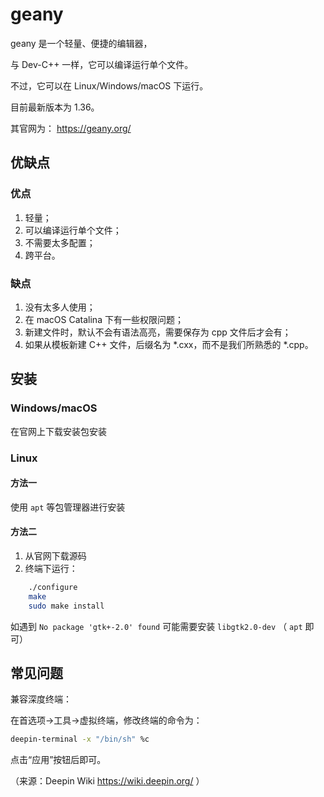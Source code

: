 # geany

geany 是一个轻量、便捷的编辑器，

与 Dev-C++ 一样，它可以编译运行单个文件。

不过，它可以在 Linux/Windows/macOS 下运行。

目前最新版本为 1.36。

其官网为： <https://geany.org/> 

## 优缺点

### 优点

1.  轻量；
2.  可以编译运行单个文件；
3.  不需要太多配置；
4.  跨平台。

### 缺点

1.  没有太多人使用；
2.  在 macOS Catalina 下有一些权限问题；
3.  新建文件时，默认不会有语法高亮，需要保存为 cpp 文件后才会有；
4.  如果从模板新建 C++ 文件，后缀名为 \*.cxx，而不是我们所熟悉的 \*.cpp。

## 安装

### Windows/macOS

在官网上下载安装包安装

### Linux

#### 方法一

使用 `apt` 等包管理器进行安装

#### 方法二

1.  从官网下载源码
2.  终端下运行：

```bash
    ./configure
    make
    sudo make install
```

如遇到 `No package 'gtk+-2.0' found` 可能需要安装 `libgtk2.0-dev` （ `apt` 即可）

## 常见问题

兼容深度终端：

在首选项→工具→虚拟终端，修改终端的命令为：

```bash
deepin-terminal -x "/bin/sh" %c
```

点击“应用”按钮后即可。

（来源：Deepin Wiki <https://wiki.deepin.org/> ）
